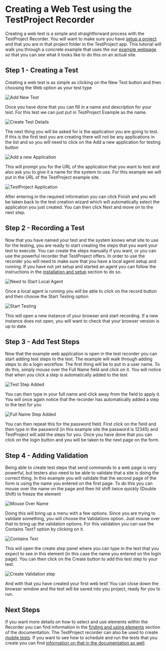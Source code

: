 # Creating a Web Test using the TestProject Recorder

Creating a web test is a simple and straightforward process with the TestProject Recorder. You will want to make sure you have [setup a project](introduction-to-web-testing.md#getting-ready) and that you are in that project folder in the TestProject app.  This tutorial will walk you through a concrete example that uses the our [example webpage](https://example.testproject.io%20) so that you can see what it looks like to do this on an actual site. 

## Step 1 - Creating a Test

Creating a web test is as simple as clicking on the New Test button and then choosing the Web option as your test type

![Add New Test](../../.gitbook/assets/image%20%285%29.png)

Once you have done that you can fill in a name and description for your test.  For this test we can just put in TestProject Example as the name.

![Create Test Details](../../.gitbook/assets/image%20%2815%29.png)

The next thing you will be asked for is the application you are going to test. If this is the first test you are creating there will not be any applications in the list and so you will need to click on the Add a new application for testing button

![Add a new Application](../../.gitbook/assets/image%20%2836%29.png)

This will prompt you for the URL of the application that you want to test and also ask you to give it a name for the system to use. For this example we will put in the URL of the TestProject example site.

![TestProject Application](../../.gitbook/assets/image.png)

After entering in the required information you can click Finish and you will be taken back to the test creation wizard which will automatically select the application you just created. You can then click Next and move on to the next step.

## Step 2 - Recording a Test

Now that you have named your test and the system knows what site to use for the testing, you are ready to start creating the steps that you want your test to execute.  You can create the steps manually if you want, or you can use the powerful recorder that TestProject offers. In order to use the recorder you will need to make sure that you have a local agent setup and running.  If you have not yet setup and started an agent you can follow the instructions in the [installation and setup](../../getting-started/installation-and-setup.md) section to do so. 

![Need to Start Local Agent](../../.gitbook/assets/image%20%2830%29.png)

Once a local agent is running you will be able to click on the record button and then choose the Start Testing option

![Start Testing](../../.gitbook/assets/image%20%2814%29.png)

This will open a new instance of your browser and start recording. If a new instance does not open, you will want to check that your browser version is up to date.

## Step 3 - Add Test Steps

Now that the example web application is open in the test recorder you can start adding test steps to the test. The example will walk through adding steps to do a login workflow. The first thing will be to put in a user name. To do this, simply mouse over the Full Name field and click on it.  You will notice that when you click a step is automatically added to the test

![Test Step Added](../../.gitbook/assets/image%20%2825%29.png)

You can then type in your full name and click away from the field to apply it.  You will once again notice that the recorder has automatically added a step to the test for you

![Full Name Step Added](../../.gitbook/assets/image%20%2835%29.png)

You can then repeat this for the password field. First click on the field and then type in the password \(in this example site the password is 12345\) and TestProject will add the steps for you.  Once you have done that you can click on the login button and you will be taken to the next page on the form. 

## Step 4 - Adding Validation

Being able to create test steps that send commands to a web page is very powerful, but testers also need to be able to validate that a site is doing the correct thing. In this example you will validate that the second page of the form is using the name you entered on the first page. To do this you can mouse over the name on the page and then hit shift twice quickly \(Double Shift\) to freeze the element

![Mouse Over Name](../../.gitbook/assets/image%20%2813%29.png)

Doing this will bring up a menu with a few options. Since you are trying to validate something, you will choose the Validations option. Just mouse over that to bring up the validation options. For this validation you can use the Contains Text? option by clicking on it.

![Contains Text](../../.gitbook/assets/image%20%2816%29.png)

This will open the create step panel where you can type in the text that you expect to see in this element \(in this case the name you entered on the login page\). You can then click on the Create button to add this test step to your test. 

![Create Validation step](../../.gitbook/assets/image%20%2822%29.png)

And with that you have created your first web test!  You can close down the browser window and the test will be saved into you project, ready for you to run.

## Next Steps

If you want more details on how to select and use elements within the Recorder you can find information in the [finding and using elements](../finding-and-using-elements/) section of the documentation. The TestProject recorder can also be used to create [mobile tests](../mobile-testing/). If you want to see how to schedule and run the tests that you create you can find [information on that in the documentation as well](../../schedule-and-run-tests/create-and-schedule-jobs.md).

